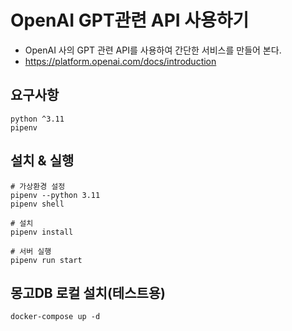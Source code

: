 # OpenAI GPT관련 API 사용하기

- OpenAI 사의 GPT 관련 API를 사용하여 간단한 서비스를 만들어 본다.
- https://platform.openai.com/docs/introduction

## 요구사항

```shell
python ^3.11
pipenv
```

## 설치 & 실행

```shell
# 가상환경 설정
pipenv --python 3.11
pipenv shell

# 설치
pipenv install

# 서버 실행
pipenv run start
```

## 몽고DB 로컬 설치(테스트용)

```shell
docker-compose up -d
```